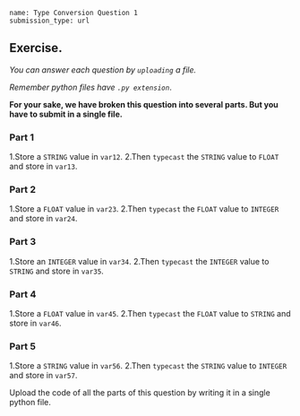 ```ngMeta
name: Type Conversion Question 1
submission_type: url
```
## Exercise.
*You can answer each question by `uploading` a file.*

*Remember python files have `.py extension`*.

**For your sake, we have broken this question into several parts. But you have to submit in a single file.**

### Part 1
1.Store a `STRING` value in `var12`.
2.Then `typecast` the `STRING` value to `FLOAT` and store in `var13`.

### Part 2
1.Store a `FLOAT` value in `var23`. 
2.Then `typecast` the `FLOAT` value to `INTEGER` and store in `var24`.

### Part 3
1.Store an `INTEGER` value in `var34`.
2.Then `typecast` the `INTEGER` value to `STRING` and store in `var35`.

### Part 4
1.Store a `FLOAT` value in `var45`.
2.Then `typecast` the `FLOAT` value to `STRING` and store in `var46`.

### Part 5
1.Store a `STRING` value in `var56`.
2.Then `typecast` the `STRING` value to `INTEGER` and store in `var57`.

Upload the code of all the parts of this question by writing it in a single python file.
